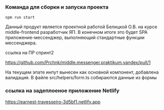 ### Команда для сборки и запуска проекта
```
npm run start 
```
Данный продукт является проектной работой Белицкой О.В. на курсе middle-frontend разработчик ЯП. 
В конечном итоге это будет SPA приложение-мессенджер, выполняющий стандартные функции мессенджера.


ссылка на ПР спринт2

https://github.com/Prchnk/middle.messenger.praktikum.yandex/pull/1

На текущем эпате инпут вынесен как основной компонент, добавлена валидация. В файле  src/helpers/form.ts собираются данные из формы



### ссылка на задеплоеное приложение Netlify
https://earnest-travesseiro-3d5bf1.netlify.app

